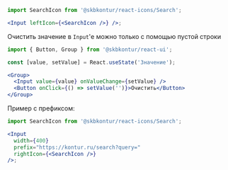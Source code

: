 ```jsx harmony
import SearchIcon from '@skbkontur/react-icons/Search';

<Input leftIcon={<SearchIcon />} />;
```

Очистить значение в `Input`'е можно только с помощью пустой строки
```jsx harmony
import { Button, Group } from '@skbkontur/react-ui';

const [value, setValue] = React.useState('Значение');

<Group>
  <Input value={value} onValueChange={setValue} />
  <Button onClick={() => setValue('')}>Очистить</Button>
</Group>
```

Пример с префиксом:

```jsx harmony
import SearchIcon from '@skbkontur/react-icons/Search';

<Input
  width={400}
  prefix="https://kontur.ru/search?query="
  rightIcon={<SearchIcon />}
/>;
```
